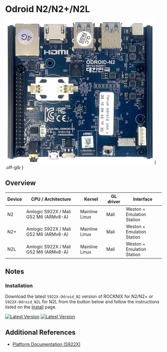 # Odroid N2/N2+/N2L

![](../../_inc/images/devices/hardkernel-odroid-n2.png){ .off-glb }

## Overview

| Device | CPU / Architecture | Kernel | GL driver | Interface |
| -- | -- | -- | -- | -- |
| N2 | Amlogic S922X / Mali G52 M6 (ARMv8-A) | Mainline Linux | Mali | Weston + Emulation Station |
| N2+ | Amlogic S922X / Mali G52 M6 (ARMv8-A) | Mainline Linux | Mali | Weston + Emulation Station |
| N2L | Amlogic S922X / Mali G52 M6 (ARMv8-A) | Mainline Linux | Mali | Weston + Emulation Station |

## Notes

### Installation

Download the latest `S922X-Odroid_N2` version of ROCKNIX for N2/N2+ or `S922X-Odroid_N2L` for N2L from the button below and follow the instructions listed on the [Install](../../../play/install/) page.

[![Latest Version](https://img.shields.io/github/release/JustEnoughLinuxOS/distribution.svg?labelColor=111111&color=5998FF&label=Latest&style=flat#only-light)](https://github.com/ROCKNIX/distribution/releases/latest)
[![Latest Version](https://img.shields.io/github/release/JustEnoughLinuxOS/distribution.svg?labelColor=dddddd&color=5998FF&label=Latest&style=flat#only-dark)](https://github.com/ROCKNIX/distribution/releases/latest)

## Additional References

- [Platform Documentation (S922X)](https://github.com/ROCKNIX/distribution/blob/main/documentation/PER_DEVICE_DOCUMENTATION/S922X)
